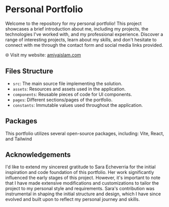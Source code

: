 # Personal Portfolio

Welcome to the repository for my personal portfolio! This project showcases a brief introduction about me, including my projects, the technologies I've worked with, and my professional experience. Discover a range of interesting projects, learn about my skills, and don't hesitate to connect with me through the contact form and social media links provided.

🌐 Visit my website: [amiyaislam.com](https://amiyaislam.com/)

## Files Structure

- `src`: The main source file implementing the solution.
- `assets`: Resources and assets used in the application.
- `components`: Reusable pieces of code for UI components.
- `pages`: Different sections/pages of the portfolio.
- `constants`: Immutable values used throughout the application.

## Packages
This portfolio utilizes several open-source packages, including:
    Vite,
    React,
    and Tailwind

## Acknowledgements
I'd like to extend my sincerest gratitude to Sara Echeverria for the initial inspiration and code foundation of this portfolio.
Her work significantly influenced the early stages of this project.
However, it's important to note that I have made extensive modifications and customizations to tailor the project to my personal style and requirements.
Sara's contribution was instrumental in shaping the initial structure and design, which I have since evolved and built upon to reflect my personal journey and skills.
